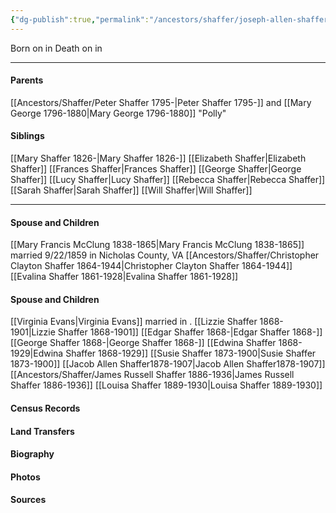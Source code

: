 ```yaml
---
{"dg-publish":true,"permalink":"/ancestors/shaffer/joseph-allen-shaffer-1838-1911/"}
---
```


Born on  <!-- link to date --> in <!-- link to place -->
Death on <!-- link to date --> in <!-- link to place -->

---
#### Parents
[[Ancestors/Shaffer/Peter Shaffer 1795-\|Peter Shaffer 1795-]] and [[Mary George 1796-1880\|Mary George 1796-1880]] "Polly"
#### Siblings
[[Mary Shaffer 1826-\|Mary Shaffer 1826-]]
[[Elizabeth Shaffer\|Elizabeth Shaffer]]
[[Frances Shaffer\|Frances Shaffer]]
[[George Shaffer\|George Shaffer]]
[[Lucy Shaffer\|Lucy Shaffer]]
[[Rebecca Shaffer\|Rebecca Shaffer]]
[[Sarah Shaffer\|Sarah Shaffer]]
[[Will Shaffer\|Will Shaffer]]

---
#### Spouse and Children
[[Mary Francis McClung 1838-1865\|Mary Francis McClung 1838-1865]] married 9/22/1859 in Nicholas County, VA
[[Ancestors/Shaffer/Christopher Clayton Shaffer 1864-1944\|Christopher Clayton Shaffer 1864-1944]] 
[[Evalina Shaffer 1861-1928\|Evalina Shaffer 1861-1928]]
#### Spouse and Children
[[Virginia Evans\|Virginia Evans]] married <!-- link to date --> in <!-- link to place -->.
[[Lizzie Shaffer 1868-1901\|Lizzie Shaffer 1868-1901]]
[[Edgar Shaffer 1868-\|Edgar Shaffer 1868-]]
[[George Shaffer 1868-\|George Shaffer 1868-]]
[[Edwina Shaffer 1868-1929\|Edwina Shaffer 1868-1929]]
[[Susie Shaffer 1873-1900\|Susie Shaffer 1873-1900]]
[[Jacob Allen Shaffer1878-1907\|Jacob Allen Shaffer1878-1907]]
[[Ancestors/Shaffer/James Russell Shaffer 1886-1936\|James Russell Shaffer 1886-1936]]
[[Louisa Shaffer 1889-1930\|Louisa Shaffer 1889-1930]]
#### Census Records

#### Land Transfers

#### Biography

#### Photos

#### Sources

